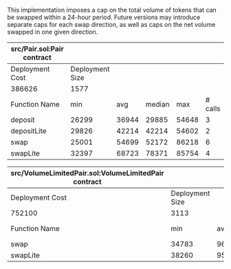 This implementation imposes a cap on the total volume of tokens that can be swapped within a 24-hour period. Future versions may introduce separate caps for each swap direction, as well as caps on the net volume swapped in one given direction.

| src/Pair.sol:Pair contract |                 |       |        |       |         |
|----------------------------|-----------------|-------|--------|-------|---------|
| Deployment Cost            | Deployment Size |       |        |       |         |
| 386626                     | 1577            |       |        |       |         |
| Function Name              | min             | avg   | median | max   | # calls |
| deposit                    | 26299           | 36944 | 29885  | 54648 | 3       |
| depositLite                | 29826           | 42214 | 42214  | 54602 | 2       |
| swap                       | 25001           | 54699 | 52172  | 86218 | 6       |
| swapLite                   | 32397           | 68723 | 78371  | 85754 | 4       |


| src/VolumeLimitedPair.sol:VolumeLimitedPair contract |                 |       |        |        |         |
|------------------------------------------------------|-----------------|-------|--------|--------|---------|
| Deployment Cost                                      | Deployment Size |       |        |        |         |
| 752100                                               | 3113            |       |        |        |         |
| Function Name                                        | min             | avg   | median | max    | # calls |
| swap                                                 | 34783           | 96506 | 93631  | 135500 | 26      |
| swapLite                                             | 38260           | 95326 | 93121  | 134990 | 13      |
